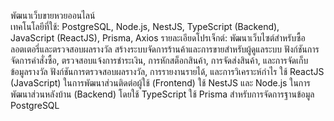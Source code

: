 พัฒนาเว็บขายหวยออนไลน์  
เทคโนโลยีที่ใช้: PostgreSQL, Node.js, NestJS, TypeScript (Backend), JavaScript (ReactJS), Prisma, Axios
รายละเอียดโปรเจ็กต์:
พัฒนาเว็บไซต์สำหรับซื้อลอตเตอรี่และตรวจสอบผลรางวัล
สร้างระบบจัดการร้านค้าและการขายสำหรับผู้ดูแลระบบ
ฟังก์ชันการจัดการคำสั่งซื้อ, ตรวจสอบแจ้งการชำระเงิน,  การหักสต็อกสินค้า, การจัดส่งสินค้า, และการจัดเก็บข้อมูลรางวัล
ฟังก์ชันการตรวจสอบผลรางวัล, การรายงานรายได้, และการวิเคราะห์กำไร
ใช้ ReactJS (JavaScript) ในการพัฒนาส่วนติดต่อผู้ใช้ (Frontend) 
ใช้ NestJS และ Node.js ในการพัฒนาส่วนหลังบ้าน (Backend) โดยใช้ TypeScript
ใช้ Prisma สำหรับการจัดการฐานข้อมูล PostgreSQL
